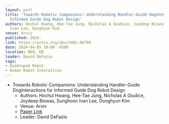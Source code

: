 ```yaml
---
layout: post
title: 'Towards Robotic Companions: Understanding Handler-Guide DogInteractions for
  Informed Guide Dog Robot Design'
authors: Hochul Hwang, Hee-Tae Jung, Nicholas A Giudice, Joydeep Biswas, Sunghoon
  Ivan Lee, Donghyun Kim
venue: Arxiv
published: 2024-
link: https://arxiv.org/abs/2402.06790
date: 2024-04-05 10:00 -0500
location: N09, EB
leader: David DeFazio
tags:
- Quadruped Robot
- Human Robot Interaction
---
```

- Towards Robotic Companions: Understanding Handler-Guide DogInteractions for Informed Guide Dog Robot Design
    - Authors: Hochul Hwang, Hee-Tae Jung, Nicholas A Giudice, Joydeep Biswas, Sunghoon Ivan Lee, Donghyun Kim
    - Venue: Arxiv
    - [Paper Link](https://arxiv.org/abs/2402.06790)
    - Leader: David DeFazio